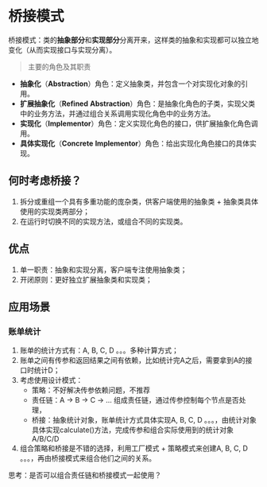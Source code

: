 # 桥接模式

桥接模式：类的**抽象部分**和**实现部分**分离开来，这样类的抽象和实现都可以独立地变化（从而实现接口与实现分离）。

> 主要的角色及其职责

- **抽象化**（**Abstraction**）角色：定义抽象类，并包含一个对实现化对象的引用。
- **扩展抽象化**（**Refined** **Abstraction**）角色：是抽象化角色的子类，实现父类中的业务方法，并通过组合关系调用实现化角色中的业务方法。
- **实现化**（**Implementor**）角色：定义实现化角色的接口，供扩展抽象化角色调用。
- **具体实现化**（**Concrete** **Implementor**）角色：给出实现化角色接口的具体实现。




## 何时考虑桥接？

1. 拆分或重组一个具有多重功能的庞杂类，供客户端使用的抽象类 + 抽象类具体使用的实现类两部分；
2. 在运行时切换不同的实现方法，或组合不同的实现类。

## 优点

1. 单一职责：抽象和实现分离，客户端专注使用抽象类；
2. 开闭原则：更好独立扩展抽象类和实现类；

## 应用场景

### 账单统计

1. 账单的统计方式有：A, B, C, D 。。。多种计算方式；
2. 账单之间有传参和返回结果之间有依赖，比如统计完A之后，需要拿到A的接口时统计D；
3. 考虑使用设计模式：
   - 策略：不好解决传参依赖问题，不推荐
   - 责任链：A -> B -> C -> … 组成责任链，通过传参控制每个节点是否处理，
   - 桥接：抽象统计对象，账单统计方式具体实现A, B, C, D 。。。，由统计对象具体实现calculate()方法，完成传参和组合实际使用到的统计对象A/B/C/D
4. 组合策略和桥接是不错的选择，利用工厂模式 + 策略模式来创建A, B, C, D 。。。，再由桥接模式来组合他们之间的关系。

思考：是否可以组合责任链和桥接模式一起使用？

